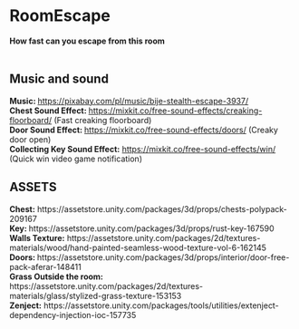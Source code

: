 # RoomEscape
<b>How fast can you escape from this room</b>
<br><br>
<h2>Music and sound</h2>
 
 <b>Music: </b>https://pixabay.com/pl/music/bije-stealth-escape-3937/ <br>
 <b>Chest Sound Effect: </b>https://mixkit.co/free-sound-effects/creaking-floorboard/ (Fast creaking floorboard)<br>
 <b>Door Sound Effect: </b>https://mixkit.co/free-sound-effects/doors/ (Creaky door open)<br>
 <b>Collecting Key Sound Effect:</b> https://mixkit.co/free-sound-effects/win/ (Quick win video game notification)<br>
 
<h2>ASSETS</h2>
 <b>Chest:</b> https://assetstore.unity.com/packages/3d/props/chests-polypack-209167<br>
 <b>Key: </b>https://assetstore.unity.com/packages/3d/props/rust-key-167590<br>
 <b>Walls Texture:</b> https://assetstore.unity.com/packages/2d/textures-materials/wood/hand-painted-seamless-wood-texture-vol-6-162145<br>
 <b>Doors: </b>https://assetstore.unity.com/packages/3d/props/interior/door-free-pack-aferar-148411<br>
 <b>Grass Outside the room: </b>https://assetstore.unity.com/packages/2d/textures-materials/glass/stylized-grass-texture-153153<br>
 <b>Zenject:</b> https://assetstore.unity.com/packages/tools/utilities/extenject-dependency-injection-ioc-157735
